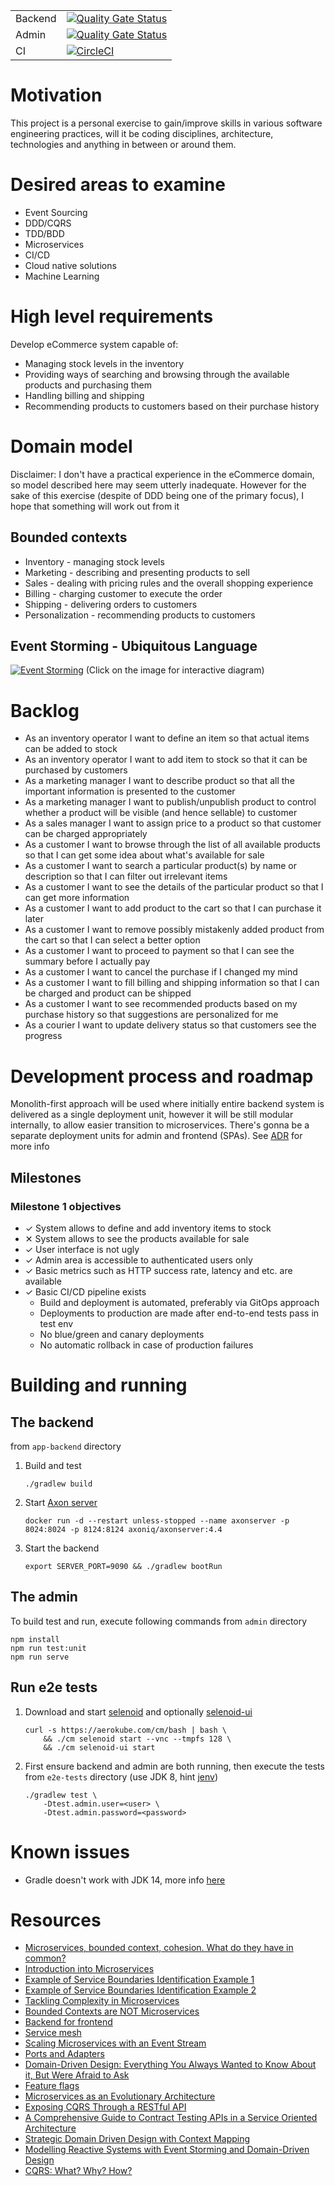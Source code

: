 |   |   |
|---|---|
| Backend | [![Quality Gate Status](https://sonarcloud.io/api/project_badges/measure?project=lobiani-app-backend&metric=alert_status)](https://sonarcloud.io/dashboard?id=lobiani-app-backend) |
| Admin | [![Quality Gate Status](https://sonarcloud.io/api/project_badges/measure?project=lobiani-admin&metric=alert_status)](https://sonarcloud.io/dashboard?id=lobiani-admin) |
| CI     | [![CircleCI](https://circleci.com/gh/tsobe/lobiani.svg?style=shield)](https://circleci.com/gh/tsobe/lobiani) |


# Motivation
This project is a personal exercise to gain/improve skills in various software engineering practices, will it be coding disciplines, architecture, technologies and anything in between or around them.

# Desired areas to examine
- Event Sourcing
- DDD/CQRS
- TDD/BDD
- Microservices
- CI/CD
- Cloud native solutions
- Machine Learning

# High level requirements
Develop eCommerce system capable of:

 - Managing stock levels in the inventory
 - Providing ways of searching and browsing through the available products and purchasing them
 - Handling billing and shipping
 - Recommending products to customers based on their purchase history

# Domain model
Disclaimer: I don't have a practical experience in the eCommerce domain, so model described here may seem utterly inadequate.
However for the sake of this exercise (despite of DDD being one of the primary focus), I hope that something will work out from it   

## Bounded contexts
- Inventory - managing stock levels
- Marketing - describing and presenting products to sell
- Sales - dealing with pricing rules and the overall shopping experience 
- Billing - charging customer to execute the order
- Shipping - delivering orders to customers
- Personalization - recommending products to customers

## Event Storming - Ubiquitous Language
[![Event Storming](doc/images/Event%20Storming.jpg)](https://miro.com/app/board/o9J_lavSVJ0=/)
(Click on the image for interactive diagram)

# Backlog
- As an inventory operator I want to define an item so that actual items can be added to stock
- As an inventory operator I want to add item to stock so that it can be purchased by customers
- As a marketing manager I want to describe product so that all the important information is presented to the customer
- As a marketing manager I want to publish/unpublish product to control whether a product will be visible (and hence sellable) to customer
- As a sales manager I want to assign price to a product so that customer can be charged appropriately
- As a customer I want to browse through the list of all available products so that I can get some idea about what's available for sale
- As a customer I want to search a particular product(s) by name or description so that I can filter out irrelevant items
- As a customer I want to see the details of the particular product so that I can get more information
- As a customer I want to add product to the cart so that I can purchase it later
- As a customer I want to remove possibly mistakenly added product from the cart so that I can select a better option
- As a customer I want to proceed to payment so that I can see the summary before I actually pay
- As a customer I want to cancel the purchase if I changed my mind
- As a customer I want to fill billing and shipping information so that I can be charged and product can be shipped
- As a customer I want to see recommended products based on my purchase history so that suggestions are personalized for me
- As a courier I want to update delivery status so that customers see the progress

# Development process and roadmap
Monolith-first approach will be used where initially entire backend system is delivered as
a single deployment unit, however it will be still modular internally, to allow easier transition
to microservices. There's gonna be a separate deployment units for admin and frontend (SPAs).
See [ADR](doc/adr) for more info

## Milestones
### Milestone 1 objectives
- ✓ System allows to define and add inventory items to stock
- ✕ System allows to see the products available for sale
- ✓ User interface is not ugly
- ✓ Admin area is accessible to authenticated users only
- ✓ Basic metrics such as HTTP success rate, latency and etc. are available
- ✓ Basic CI/CD pipeline exists 
    - Build and deployment is automated, preferably via GitOps approach
    - Deployments to production are made after end-to-end tests pass in test env
    - No blue/green and canary deployments
    - No automatic rollback in case of production failures

# Building and running
## The backend

from `app-backend` directory

1. Build and test
    ```
    ./gradlew build
    ```
2. Start [Axon server](https://axoniq.io/)
    ```
    docker run -d --restart unless-stopped --name axonserver -p 8024:8024 -p 8124:8124 axoniq/axonserver:4.4
    ```
3. Start the backend
    ```
    export SERVER_PORT=9090 && ./gradlew bootRun
    ```
## The admin

To build test and run, execute following commands from `admin` directory 

    npm install
    npm run test:unit
    npm run serve

## Run e2e tests
1. Download and start [selenoid](https://github.com/aerokube/selenoid) and optionally [selenoid-ui](https://github.com/aerokube/selenoid-ui)
    ```
    curl -s https://aerokube.com/cm/bash | bash \
        && ./cm selenoid start --vnc --tmpfs 128 \
        && ./cm selenoid-ui start
    ```
2. First ensure backend and admin are both running, then execute the tests from `e2e-tests` directory 
(use JDK 8, hint [jenv](https://www.jenv.be/))
    ```
    ./gradlew test \
        -Dtest.admin.user=<user> \
        -Dtest.admin.password=<password>
    ```

# Known issues
- Gradle doesn't work with JDK 14, more info [here](https://github.com/gradle/gradle/issues/10248)

# Resources
- [Microservices, bounded context, cohesion. What do they have in common?](https://hackernoon.com/microservices-bounded-context-cohesion-what-do-they-have-in-common-1107b70342b3)
- [Introduction into Microservices](https://specify.io/concepts/microservices)
- [Example of Service Boundaries Identification Example 1](https://hackernoon.com/example-of-service-boundaries-identification-e9077c513560)
- [Example of Service Boundaries Identification Example 2](https://hackernoon.com/service-boundaries-identification-example-in-e-commerce-a2c01a1b8ee9)
- [Tackling Complexity in Microservices](https://vladikk.com/2018/02/28/microservices/)
- [Bounded Contexts are NOT Microservices](https://vladikk.com/2018/01/21/bounded-contexts-vs-microservices/)
- [Backend for frontend](https://samnewman.io/patterns/architectural/bff/)
- [Service mesh](https://www.thoughtworks.com/radar/techniques/service-mesh)
- [Scaling Microservices with an Event Stream](https://www.thoughtworks.com/de/insights/blog/scaling-microservices-event-stream)
- [Ports and Adapters](https://jmgarridopaz.github.io/content/hexagonalarchitecture.html)
- [Domain-Driven Design: Everything You Always Wanted to Know About it, But Were Afraid to Ask](https://medium.com/ssense-tech/domain-driven-design-everything-you-always-wanted-to-know-about-it-but-were-afraid-to-ask-a85e7b74497a)
- [Feature flags](https://featureflags.io/)
- [Microservices as an Evolutionary Architecture](https://www.thoughtworks.com/insights/blog/microservices-evolutionary-architecture)
- [Exposing CQRS Through a RESTful API](https://www.infoq.com/articles/rest-api-on-cqrs/)
- [A Comprehensive Guide to Contract Testing APIs in a Service Oriented Architecture](https://medium.com/@liran.tal/a-comprehensive-guide-to-contract-testing-apis-in-a-service-oriented-architecture-5695ccf9ac5a)
- [Strategic Domain Driven Design with Context Mapping](https://www.infoq.com/articles/ddd-contextmapping/)
- [Modelling Reactive Systems with Event Storming and Domain-Driven Design](https://blog.redelastic.com/corporate-arts-crafts-modelling-reactive-systems-with-event-storming-73c6236f5dd7)
- [CQRS: What? Why? How?](https://medium.com/@sderosiaux/cqrs-what-why-how-945543482313)
